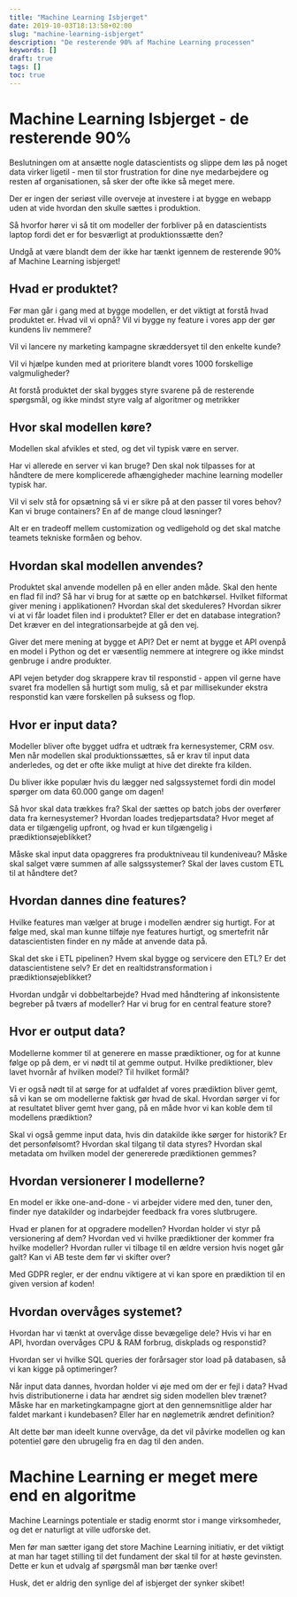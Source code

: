 ```yaml
---
title: "Machine Learning Isbjerget"
date: 2019-10-03T18:13:58+02:00
slug: "machine-learning-isbjerget"
description: "De resterende 90% af Machine Learning processen"
keywords: []
draft: true
tags: []
toc: true
---
```


# Machine Learning Isbjerget - de resterende 90%

Beslutningen om at ansætte nogle datascientists og slippe dem løs på noget data virker ligetil - men til stor frustration for dine nye medarbejdere og resten af organisationen, så sker der ofte ikke så meget mere.

Der er ingen der seriøst ville overveje at investere i at bygge en webapp uden at vide hvordan den skulle sættes i produktion.

Så hvorfor hører vi så tit om modeller der forbliver på en datascientists laptop fordi det er for besværligt at produktionssætte den?

Undgå at være blandt dem der ikke har tænkt igennem de resterende 90% af Machine Learning isbjerget!


## Hvad er produktet?
Før man går i gang med at bygge modellen, er det viktigt at forstå hvad produktet er. Hvad vil vi opnå? 
Vil vi bygge ny feature i vores app der gør kundens liv nemmere? 

Vil vi lancere ny marketing kampagne skræddersyet til den enkelte kunde? 

Vil vi hjælpe kunden med at prioritere blandt vores 1000 forskellige valgmuligheder?

At forstå produktet der skal bygges styre svarene på de resterende spørgsmål, og ikke mindst styre valg af algoritmer og metrikker

## Hvor skal modellen køre?
Modellen skal afvikles et sted, og det vil typisk være en server.

Har vi allerede en server vi kan bruge? Den skal nok tilpasses for at håndtere de mere komplicerede afhængigheder machine learning modeller typisk har. 

Vil vi selv stå for opsætning så vi er sikre på at den passer til vores behov? Kan vi bruge containers? En af de mange cloud løsninger? 

Alt er en tradeoff mellem customization og vedligehold og det skal matche teamets tekniske formåen og behov.

## Hvordan skal modellen anvendes?
Produktet skal anvende modellen på en eller anden måde. Skal den hente en flad fil ind? Så har vi brug for at sætte op en batchkørsel. Hvilket filformat giver mening i applikationen? Hvordan skal det skeduleres? Hvordan sikrer vi at vi får loadet filen ind i produktet? Eller er det en database integration?Det kræver en del integrationsarbejde at gå den vej.

Giver det mere mening at bygge et API?
Det er nemt at bygge et API ovenpå en model i Python og det er væsentlig nemmere at integrere og ikke mindst genbruge i andre produkter.

API vejen betyder dog skrappere krav til responstid - appen vil gerne have svaret fra modellen så hurtigt som mulig, så et par millisekunder ekstra responstid kan være forskellen på suksess og flop.

## Hvor er input data?
Modeller bliver ofte bygget udfra et udtræk fra kernesystemer, CRM osv. Men når modellen skal produktionssættes, så er krav til input data anderledes, og det er ofte ikke muligt at hive det direkte fra kilden. 

Du bliver ikke populær hvis du lægger ned salgssystemet fordi din model spørger om data 60.000 gange om dagen! 

Så hvor skal data trækkes fra? Skal der sættes op batch jobs der overfører data fra kernesystemer? Hvordan loades tredjepartsdata? Hvor meget af data er tilgængelig upfront, og hvad er kun tilgængelig i prædiktionsøjeblikket? 

Måske skal input data opaggreres fra produktniveau til kundeniveau? Måske skal salget være summen af alle salgssystemer? Skal der laves custom ETL til at håndtere det? 


## Hvordan dannes dine features?
Hvilke features man vælger at bruge i modellen ændrer sig hurtigt. For at følge med, skal man kunne tilføje nye features hurtigt, og smertefrit når datascientisten finder en ny måde at anvende data på. 

Skal det ske i ETL pipelinen? Hvem skal bygge og servicere den ETL? Er det datascientistene selv? Er det en realtidstransformation i prædiktionsøjeblikket?

Hvordan undgår vi dobbeltarbejde? Hvad med håndtering af  inkonsistente begreber på tværs af modeller? Har vi brug for en central feature store?

## Hvor er output data?
Modellerne kommer til at generere en masse prædiktioner, og for at kunne følge op på dem, er vi nødt til at gemme output. Hvilke prediktioner, blev lavet hvornår af hvilken model? Til hvilket formål?

Vi er også nødt til at sørge for at udfaldet af vores prædiktion bliver gemt, så vi kan se om modellerne faktisk gør hvad de skal. Hvordan sørger vi for at resultatet bliver gemt hver gang, på en måde hvor vi kan koble dem til modellens prædiktion?

Skal vi også gemme input data, hvis din datakilde ikke sørger for historik? Er det personfølsomt? Hvordan skal tilgang til data styres? Hvordan skal metadata om hvilken model der genererede prædiktionen gemmes?

## Hvordan versionerer I modellerne?
En model er ikke one-and-done - vi arbejder videre med den, tuner den, finder nye datakilder og indarbejder feedback fra vores slutbrugere. 

Hvad er planen for at opgradere modellen? Hvordan holder vi styr på versionering af dem? Hvordan ved vi hvilke prædiktioner der kommer fra hvilke modeller? Hvordan ruller vi tilbage til en ældre version hvis noget går galt? Kan vi AB teste dem før vi skifter over?

Med GDPR regler, er der endnu viktigere at vi kan spore en prædiktion til en given version af koden!

## Hvordan overvåges systemet?
Hvordan har vi tænkt at overvåge disse bevægelige dele? Hvis vi har en API, hvordan overvåges CPU & RAM forbrug, diskplads og responstid?

Hvordan ser vi hvilke SQL queries der forårsager stor load på databasen, så vi kan kigge på optimeringer? 

Når input data dannes, hvordan holder vi øje med om der er fejl i data? Hvad hvis distributionerne i data har ændret sig siden modellen blev trænet? Måske har en marketingkampagne gjort at den gennemsnitlige alder har faldet markant i kundebasen? Eller har en nøglemetrik ændret definition?

Alt dette bør man ideelt kunne overvåge, da det vil påvirke modellen og kan potentiel gøre den ubrugelig fra en dag til den anden.

# Machine Learning er meget mere end en algoritme
Machine Learnings potentiale er stadig enormt stor i mange virksomheder, og det er naturligt at ville udforske det. 

Men før man sætter igang det store Machine Learning initiativ, er det viktigt at man har taget stilling til det fundament der skal til for at høste gevinsten. Dette er kun et udvalg af spørgsmål man bør tænke over!

Husk, det er aldrig den synlige del af isbjerget der synker skibet!

